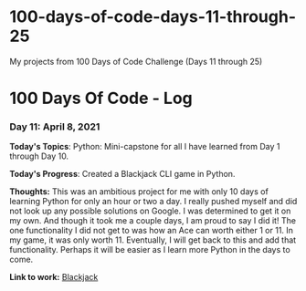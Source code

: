 # 100-days-of-code-days-11-through-25

My projects from 100 Days of Code Challenge (Days 11 through 25)

# 100 Days Of Code - Log

### Day 11: April 8, 2021

**Today's Topics**: Python: Mini-capstone for all I have learned from Day 1 through Day 10.

**Today's Progress**: Created a Blackjack CLI game in Python.

**Thoughts:** This was an ambitious project for me with only 10 days of learning Python for only an hour or two a day. I really pushed myself and did not look up any possible solutions on Google. I was determined to get it on my own. And though it took me a couple days, I am proud to say I did it! The one functionality I did not get to was how an Ace can worth either 1 or 11. In my game, it was only worth 11. Eventually, I will get back to this and add that functionality. Perhaps it will be easier as I learn more Python in the days to come.

**Link to work:** [Blackjack](https://replit.com/@matthewmjm/Blackjack#main.py)
